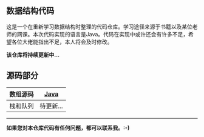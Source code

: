 ## 数据结构代码

这是一个在重新学习数据结构时整理的代码仓库。学习途径来源于书籍以及某位老师的网课。本次代码实现的语言是Java。代码在实现中或许还会有许多不足，希望各位大佬能指出不足，本人将会及时修改。

**该仓库将持续更新中...**



## 源码部分

| 数组源码 | [Java](https://github.com/Xinlh/Data-Structure/tree/master/Array/src) |
| :------: | :----------------------------------------------------------: |
| 栈和队列 |                          待更新...                           |

------

**如果您对本仓库代码有任何问题，都可以联系我。:-)**

